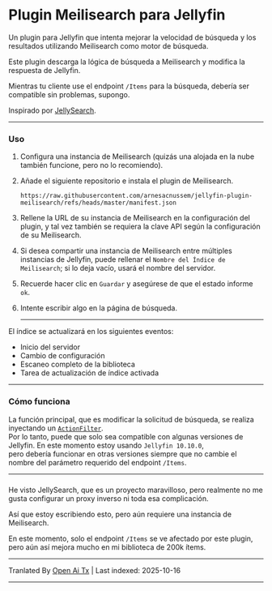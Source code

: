# Plugin Meilisearch para Jellyfin

Un plugin para Jellyfin que intenta mejorar la velocidad de búsqueda y los resultados utilizando Meilisearch como motor de búsqueda.

Este plugin descarga la lógica de búsqueda a Meilisearch y modifica la respuesta de Jellyfin.

Mientras tu cliente use el endpoint `/Items` para la búsqueda, debería ser compatible sin problemas, supongo.

Inspirado por [JellySearch](https://gitlab.com/DomiStyle/jellysearch).

---

### Uso

1. Configura una instancia de Meilisearch (quizás una alojada en la nube también funcione, pero no lo recomiendo).
2. Añade el siguiente repositorio e instala el plugin de Meilisearch.
    ```
    https://raw.githubusercontent.com/arnesacnussem/jellyfin-plugin-meilisearch/refs/heads/master/manifest.json
    ```
3. Rellene la URL de su instancia de Meilisearch en la configuración del plugin, y tal vez también se requiera la clave API según la configuración de su Meilisearch.  
4. Si desea compartir una instancia de Meilisearch entre múltiples instancias de Jellyfin, puede rellenar el `Nombre del Índice de Meilisearch`; si lo deja vacío, usará el nombre del servidor.  
5. Recuerde hacer clic en `Guardar` y asegúrese de que el estado informe `ok`.  
6. Intente escribir algo en la página de búsqueda.  

    ---  

El índice se actualizará en los siguientes eventos:  
- Inicio del servidor  
- Cambio de configuración  
- Escaneo completo de la biblioteca  
- Tarea de actualización de índice activada  

---  

### Cómo funciona  

La función principal, que es modificar la solicitud de búsqueda, se realiza inyectando un [`ActionFilter`](https://learn.microsoft.com/en-us/aspnet/core/mvc/controllers/filters?view=aspnetcore-8.0#action-filters).  
Por lo tanto, puede que solo sea compatible con algunas versiones de Jellyfin. En este momento estoy usando `Jellyfin 10.10.0`,  
pero debería funcionar en otras versiones siempre que no cambie el nombre del parámetro requerido del endpoint `/Items`.  

---  
###  

He visto JellySearch, que es un proyecto maravilloso, pero realmente no me gusta configurar un proxy inverso ni toda esa complicación.  

Así que estoy escribiendo esto, pero aún requiere una instancia de Meilisearch.  

En este momento, solo el endpoint `/Items` se ve afectado por este plugin, pero aún así mejora mucho en mi biblioteca de 200k ítems.  



---

Tranlated By [Open Ai Tx](https://github.com/OpenAiTx/OpenAiTx) | Last indexed: 2025-10-16

---